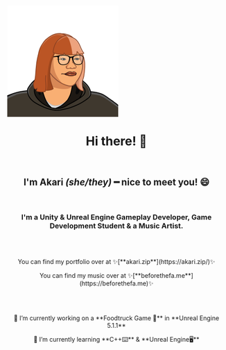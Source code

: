 <img align="center" height="256" width="256" src="akaLogo.png"/>

<h1 align="center">Hi there! 👋</h1><br>
<h2 align="center">I'm <b>Akari</b> <i>(she/they)</i> ━ nice to meet you! 😄</h2><br>
<h3 align="center">I'm a <b>Unity & Unreal Engine</b> Gameplay Developer, <b>Game Development Student</b> & a <b>Music Artist</b>.</h3><br><br>


<p align="center">You can find my portfolio over at ✨[**akari.zip**](https://akari.zip/)✨</p>  
<p align="center">You can find my music over at ✨[**beforethefa.me**](https://beforethefa.me)✨</p><br><br>  


<p align="center">🔭 I’m currently working on a **Foodtruck Game 🚚** in **Unreal Engine 5.1.1**</p>  
<p align="center">🌱 I’m currently learning **C++⌨️** & **Unreal Engine🖥️**</p>  